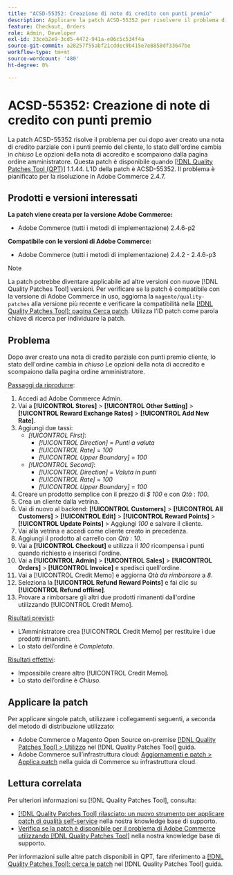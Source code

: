```yaml
---
title: "ACSD-55352: Creazione di note di credito con punti premio"
description: Applicare la patch ACSD-55352 per risolvere il problema di Adobe Commerce, in cui dopo aver creato una nota di credito parziale con i punti premio del cliente, lo stato dell'ordine cambia in *chiuso* e le opzioni della nota di credito scompaiono dalla pagina dell'ordine amministratore.
feature: Checkout, Orders
role: Admin, Developer
exl-id: 33ceb2e9-3cd5-4472-941a-e06c5c534f4a
source-git-commit: a28257f55abf21cddec9b415e7e8858df33647be
workflow-type: tm+mt
source-wordcount: '480'
ht-degree: 0%

---
```


# ACSD-55352: Creazione di note di credito con punti premio

La patch ACSD-55352 risolve il problema per cui dopo aver creato una nota di credito parziale con i punti premio del cliente, lo stato dell&#39;ordine cambia in *chiuso* Le opzioni della nota di accredito e scompaiono dalla pagina ordine amministratore. Questa patch è disponibile quando [[!DNL Quality Patches Tool (QPT)]](/help/announcements/adobe-commerce-announcements/magento-quality-patches-released-new-tool-to-self-serve-quality-patches.md) 1.1.44. L’ID della patch è ACSD-55352. Il problema è pianificato per la risoluzione in Adobe Commerce 2.4.7.

## Prodotti e versioni interessati

**La patch viene creata per la versione Adobe Commerce:**

* Adobe Commerce (tutti i metodi di implementazione) 2.4.6-p2

**Compatibile con le versioni di Adobe Commerce:**

* Adobe Commerce (tutti i metodi di implementazione) 2.4.2 - 2.4.6-p3

>[!NOTE]
>
>La patch potrebbe diventare applicabile ad altre versioni con nuove [!DNL Quality Patches Tool] versioni. Per verificare se la patch è compatibile con la versione di Adobe Commerce in uso, aggiorna la `magento/quality-patches` alla versione più recente e verificare la compatibilità nella [[!DNL Quality Patches Tool]: pagina Cerca patch](https://experienceleague.adobe.com/tools/commerce-quality-patches/index.html). Utilizza l’ID patch come parola chiave di ricerca per individuare la patch.

## Problema

Dopo aver creato una nota di credito parziale con punti premio cliente, lo stato dell&#39;ordine cambia in *chiuso* Le opzioni della nota di accredito e scompaiono dalla pagina ordine amministratore.

<u>Passaggi da riprodurre</u>:

1. Accedi ad Adobe Commerce Admin.
2. Vai a **[!UICONTROL Stores]** > **[!UICONTROL Other Setting]** > **[!UICONTROL Reward Exchange Rates]** > **[!UICONTROL Add New Rate]**.
3. Aggiungi due tassi:
   * *[!UICONTROL First]*:
      * *[!UICONTROL Direction]* = *Punti a valuta*
      * *[!UICONTROL Rate]* = *100*
      * *[!UICONTROL Upper Boundary]* = *100*
   * *[!UICONTROL Second]*:
      * *[!UICONTROL Direction]* = *Valuta in punti*
      * *[!UICONTROL Rate]* = *100*
      * *[!UICONTROL Upper Boundary]* = *100*
4. Creare un prodotto semplice con il prezzo di *$ 100* e con *Qtà* : *100*.
5. Crea un cliente dalla vetrina.
6. Vai di nuovo al backend: **[!UICONTROL Customers]** > **[!UICONTROL All Customers]** > **[!UICONTROL Edit]** > **[!UICONTROL Reward Points]** > **[!UICONTROL Update Points]** > Aggiungi *100* e salvare il cliente.
7. Vai alla vetrina e accedi come cliente creato in precedenza.
8. Aggiungi il prodotto al carrello con *Qtà* : *10*.
9. Vai a **[!UICONTROL Checkout]** e utilizza il *100* ricompensa i punti quando richiesto e inserisci l&#39;ordine.
10. Vai a **[!UICONTROL Admin]** > **[!UICONTROL Sales]** > **[!UICONTROL Orders]** > **[!UICONTROL Invoice]** e spedisci quell&#39;ordine.
11. Vai a [!UICONTROL Credit Memo] e aggiorna *Qtà da rimborsare* a *8*.
12. Seleziona la **[!UICONTROL Refund Reward Points]** e fai clic su **[!UICONTROL Refund offline]**.
13. Provare a rimborsare gli altri due prodotti rimanenti dall&#39;ordine utilizzando [!UICONTROL Credit Memo].

<u>Risultati previsti</u>:

* L’Amministratore crea [!UICONTROL Credit Memo] per restituire i due prodotti rimanenti.
* Lo stato dell’ordine è *Completato*.

<u>Risultati effettivi</u>:

* Impossibile creare altro [!UICONTROL Credit Memo].
* Lo stato dell’ordine è *Chiuso*.

## Applicare la patch

Per applicare singole patch, utilizzare i collegamenti seguenti, a seconda del metodo di distribuzione utilizzato:

* Adobe Commerce o Magento Open Source on-premise [[!DNL Quality Patches Tool] > Utilizzo](https://experienceleague.adobe.com/docs/commerce-operations/tools/quality-patches-tool/usage.html) nel [!DNL Quality Patches Tool] guida.
* Adobe Commerce sull’infrastruttura cloud: [Aggiornamenti e patch > Applica patch](https://experienceleague.adobe.com/docs/commerce-cloud-service/user-guide/develop/upgrade/apply-patches.html) nella guida di Commerce su infrastruttura cloud.

## Lettura correlata

Per ulteriori informazioni su [!DNL Quality Patches Tool], consulta:

* [[!DNL Quality Patches Tool] rilasciato: un nuovo strumento per applicare patch di qualità self-service](/help/announcements/adobe-commerce-announcements/magento-quality-patches-released-new-tool-to-self-serve-quality-patches.md) nella nostra knowledge base di supporto.
* [Verifica se la patch è disponibile per il problema di Adobe Commerce utilizzando [!DNL Quality Patches Tool]](/help/support-tools/patches-available-in-qpt-tool/check-patch-for-magento-issue-with-magento-quality-patches.md) nella nostra knowledge base di supporto.

Per informazioni sulle altre patch disponibili in QPT, fare riferimento a [[!DNL Quality Patches Tool]: cerca le patch](https://experienceleague.adobe.com/tools/commerce-quality-patches/index.html) nel [!DNL Quality Patches Tool] guida.
